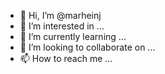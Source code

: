 - 👋 Hi, I’m @marheinj
- 👀 I’m interested in ...
- 🌱 I’m currently learning ...
- 💞️ I’m looking to collaborate on ...
- 📫 How to reach me ...

<!---
marheinj/marheinj is a ✨ special ✨ repository because its `README.md` (this file) appears on your GitHub profile.
You can click the Preview link to take a look at your changes.
--->
